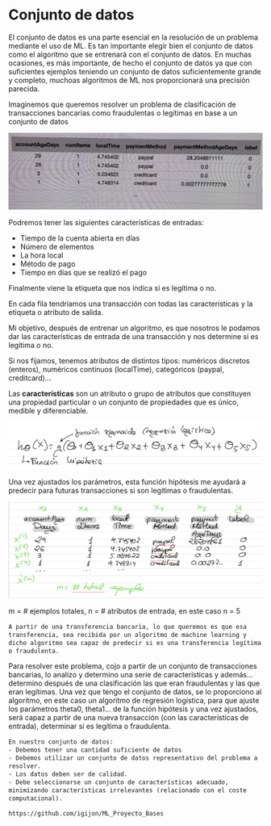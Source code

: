 # Conjunto de datos

El conjunto de datos es una parte esencial en la resolución de un problema mediante el uso de ML.
Es tan importante elegir bien el conjunto de datos como el algoritmo que se entrenará con el conjunto de datos. En muchas ocasiones, es más importante, de hecho el conjunto de datos ya que con suficientes ejemplos teniendo un conjunto de datos suficientemente grande y completo, muchoas algoritmos de ML nos proporcionará una precisión parecida.

Imaginemos que queremos resolver un problema de clasificación de transacciones bancarias como fraudulentas o legítimas en base a un conjunto de datos

![alt text](image.png)

Podremos tener las siguientes características de entradas:
- Tiempo de la cuenta abierta en días
- Número de elementos
- La hora local
- Método de pago
- Tiempo en días que se realizó el pago

Finalmente viene la etiqueta que nos indica si es legítima o no.

En cada fila tendríamos una transacción con todas las características y la etiqueta o atributo de salida.

Mi objetivo, después de entrenar un algoritmo, es que nosotros le podamos dar las características de entrada de una transacción y nos determine si es legítima o no.

Si nos fijamos, tenemos atributos de distintos tipos: numéricos discretos (enteros), numéricos contínuos (localTime), categóricos (paypal, creditcard)...

Las **características** son un atributo o grupo de atributos que constituyen una propiedad particular o un conjunto de propiedades que es único, medible y diferenciable.

![alt text](image-1.png)

Una vez ajustados los parámetros, esta función hipótesis me ayudará a predecir para futuras transacciones si son legítimas o fraudulentas.

![**alt text**](image-2.png)

m = # ejemplos totales, n = # atributos de entrada, en este caso n = 5

```{note}
A partir de una transferencia bancaria, lo que queremos es que esa transferencia, sea recibida por un algoritmo de machine learning y dicho algoritmo sea capaz de predecir si es una transferencia legítima o fraudulenta.
```

Para resolver este problema, cojo a partir de un conjunto de transacciones bancarias, lo analizo y determino una serie de características y además... determino después de una clasificación las que eran fraudulentas y las que eran legítimas.
Una vez que tengo el conjunto de datos, se lo proporciono al algoritmo, en este caso un algoritmo de regresión logística, para que ajuste los parámetros theta0, theta1... de la función hipótesis y una vez ajustados, será capaz a partir de una nueva transacción (con las características de entrada), determinar si es legítima o fraudulenta.

```{note}
En nuestro conjunto de datos:
- Debemos tener una cantidad suficiente de datos
- Debemos utilizar un conjunto de datos representativo del problema a resolver.
- Los datos deben ser de calidad.
- Debe seleccionarse un conjunto de características adecuado, minimizando características irrelevantes (relacionado con el coste computacional).
```
```{note}
https://github.com/igijon/ML_Proyecto_Bases
```
